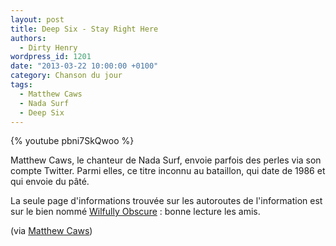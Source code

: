 ```yaml
---
layout: post
title: Deep Six - Stay Right Here
authors:
  - Dirty Henry
wordpress_id: 1201
date: "2013-03-22 10:00:00 +0100"
category: Chanson du jour
tags:
  - Matthew Caws
  - Nada Surf
  - Deep Six
---
```


{% youtube pbni7SkQwoo %}

Matthew Caws, le chanteur de Nada Surf, envoie parfois des perles via son compte
Twitter. Parmi elles, ce titre inconnu au bataillon, qui date de 1986 et qui
envoie du pâté.

La seule page d'informations trouvée sur les autoroutes de l'information est sur
le bien nommé [Wilfully Obscure][1] : bonne lecture les amis.

(via [Matthew Caws](https://twitter.com/nadasurf/status/313747863836426240))

[1]:
  http://wilfullyobscure.blogspot.fr/2012/07/deep-6-garage-dor-1986-coyote.html
